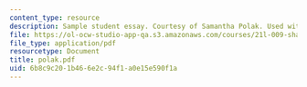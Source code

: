 ```yaml
---
content_type: resource
description: Sample student essay. Courtesy of Samantha Polak. Used with permission.
file: https://ol-ocw-studio-app-qa.s3.amazonaws.com/courses/21l-009-shakespeare-spring-2004/6b8c9c201b466e2c94f1a0e15e590f1a_polak.pdf
file_type: application/pdf
resourcetype: Document
title: polak.pdf
uid: 6b8c9c20-1b46-6e2c-94f1-a0e15e590f1a
---
```

